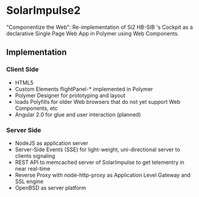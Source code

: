 # SolarImpulse2
"Componentize the Web": Re-implementation of Si2 HB-SIB 's Cockpit as a 
declarative Single Page Web App in Polymer using Web Components.

## Implementation

### Client Side
- HTML5
- Custom Elements flightPanel-* implemented in Polymer
- Polymer Designer for prototyping and layout
- loads Polyfills for older Web browsers that do not yet support Web Components, etc
- Angular 2.0 for glue and user interaction (planned)

### Server Side
- NodeJS as application server
- Server-Side Events (SSE) for light-weight, uni-directional server to clients
  signaling
- REST API to memcached server of SolarImpulse to get telementry in near real-time
- Reverse Proxy with node-http-proxy as Application Level Gateway and SSL engine
- OpenBSD as server platform
